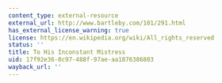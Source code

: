 ```yaml
---
content_type: external-resource
external_url: http://www.bartleby.com/101/291.html
has_external_license_warning: true
license: https://en.wikipedia.org/wiki/All_rights_reserved
status: ''
title: To His Inconstant Mistress
uid: 17f92e36-0c97-488f-97ae-aa1876386803
wayback_url: ''
---
```

